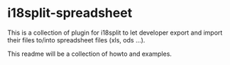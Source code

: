 # i18split-spreadsheet
This is a collection of plugin for i18split to let developer export and import their files to/into spreadsheet files (xls, ods ...).

This readme will be a collection of howto and examples.
